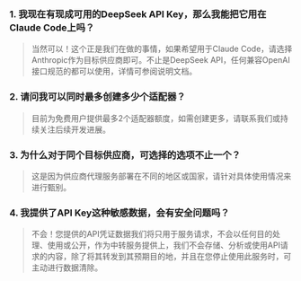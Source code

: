 ### 1. 我现在有现成可用的DeepSeek API Key，那么我能把它用在Claude Code上吗？

> 当然可以！这个正是我们在做的事情，如果希望用于Claude Code，请选择Anthropic作为目标供应商即可。不止是DeepSeek API，任何兼容OpenAI接口规范的都可以使用，详情可参阅说明文档。

### 2. 请问我可以同时最多创建多少个适配器？

> 目前为免费用户提供最多2个适配器额度，如需创建更多，请联系我们或持续关注后续开发进展。

### 3. 为什么对于同个目标供应商，可选择的选项不止一个？

> 这是因为供应商代理服务部署在不同的地区或国家，请针对具体使用情况来进行甄别。

### 4. 我提供了API Key这种敏感数据，会有安全问题吗？

> 不会！您提供的API凭证数据我们将只用于服务请求，不会以任何目的处理、使用或公开，作为中转服务提供上，我们不会存储、分析或使用API请求的内容，除了将其转发到其预期目的地，并且在您停止使用此服务时，可主动进行数据清除。